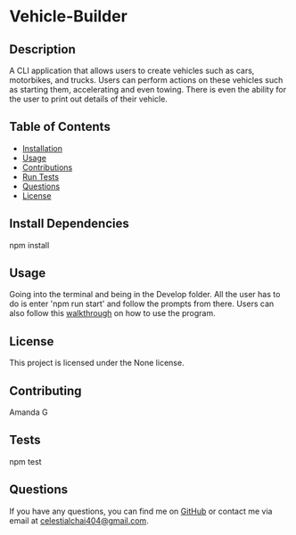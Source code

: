 
  # Vehicle-Builder

  ## Description
  A CLI application that allows users to create vehicles such as cars, motorbikes, and trucks. Users can perform actions on these vehicles such as starting them, accelerating and even towing. There is even the ability for the user to print out details of their vehicle.

  ## Table of Contents
  - [Installation](#installation)
  - [Usage](#usage)
  - [Contributions](#contributing)
  - [Run Tests](#tests)
  - [Questions](#questions)
  - [License](#license)


  ## Install Dependencies
  npm install


  ## Usage
  Going into the terminal and being in the Develop folder. All the user has to do is enter 'npm run start' and follow the prompts from there.
  Users can also follow this [walkthrough](https://www.youtube.com/watch?v=PZP3NZLl6uw) on how to use the program.

  ## License
  This project is licensed under the None license.

  ## Contributing
  Amanda G

  ## Tests
  npm test


  ## Questions
  If you have any questions, you can find me on [GitHub](https://github.com/celestialchai) or contact me via email at celestialchai404@gmail.com.

